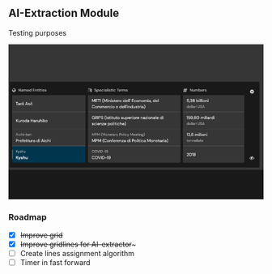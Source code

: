 ## AI-Extraction Module
Testing purposes

![Testing purposes](assets/img/readme.png)


### Roadmap

- [x] ~~Improve grid~~
- [x] ~~Improve gridlines for AI-extractor~~~
- [ ] Create lines assignment algorithm
- [ ] Timer in fast forward
